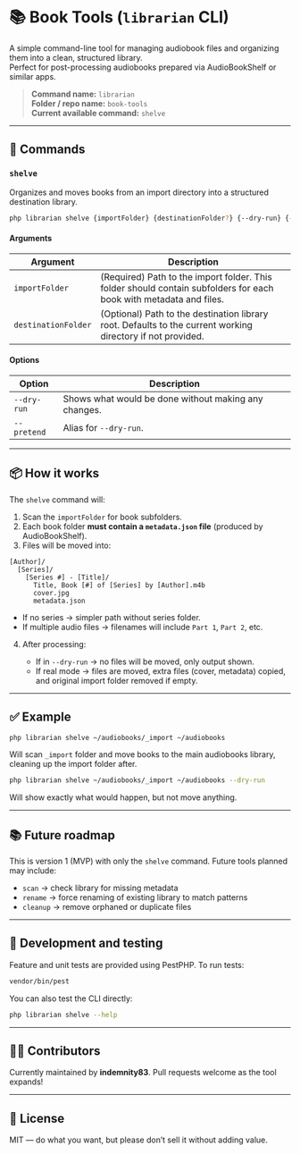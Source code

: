 # 📚 Book Tools (`librarian` CLI)

A simple command-line tool for managing audiobook files and organizing them into a clean, structured library.  
Perfect for post-processing audiobooks prepared via AudioBookShelf or similar apps.

> **Command name:** `librarian`  
> **Folder / repo name:** `book-tools`  
> **Current available command:** `shelve`

---

## 🚀 Commands

### `shelve`

Organizes and moves books from an import directory into a structured destination library.

```bash
php librarian shelve {importFolder} {destinationFolder?} {--dry-run} {--pretend}
````

#### Arguments

| Argument            | Description                                                                                                        |
| ------------------- | ------------------------------------------------------------------------------------------------------------------ |
| `importFolder`      | (Required) Path to the import folder. This folder should contain subfolders for each book with metadata and files. |
| `destinationFolder` | (Optional) Path to the destination library root. Defaults to the current working directory if not provided.        |

#### Options

| Option      | Description                                          |
| ----------- | ---------------------------------------------------- |
| `--dry-run` | Shows what would be done without making any changes. |
| `--pretend` | Alias for `--dry-run`.                               |

---

## 📦 How it works

The `shelve` command will:

1. Scan the `importFolder` for book subfolders.
2. Each book folder **must contain a `metadata.json` file** (produced by AudioBookShelf).
3. Files will be moved into:

```
[Author]/
  [Series]/
    [Series #] - [Title]/
      Title, Book [#] of [Series] by [Author].m4b
      cover.jpg
      metadata.json
```

* If no series → simpler path without series folder.
* If multiple audio files → filenames will include `Part 1`, `Part 2`, etc.

4. After processing:

    * If in `--dry-run` → no files will be moved, only output shown.
    * If real mode → files are moved, extra files (cover, metadata) copied, and original import folder removed if empty.

---

## ✅ Example

```bash
php librarian shelve ~/audiobooks/_import ~/audiobooks
```

Will scan `_import` folder and move books to the main audiobooks library, cleaning up the import folder after.

```bash
php librarian shelve ~/audiobooks/_import ~/audiobooks --dry-run
```

Will show exactly what would happen, but not move anything.

---

## 📚 Future roadmap

This is version 1 (MVP) with only the `shelve` command.
Future tools planned may include:

* `scan` → check library for missing metadata
* `rename` → force renaming of existing library to match patterns
* `cleanup` → remove orphaned or duplicate files

---

## 🧹 Development and testing

Feature and unit tests are provided using PestPHP.
To run tests:

```bash
vendor/bin/pest
```

You can also test the CLI directly:

```bash
php librarian shelve --help
```

---

## 👷‍♂️ Contributors

Currently maintained by **indemnity83**.
Pull requests welcome as the tool expands!

---

## 📜 License

MIT — do what you want, but please don’t sell it without adding value.
